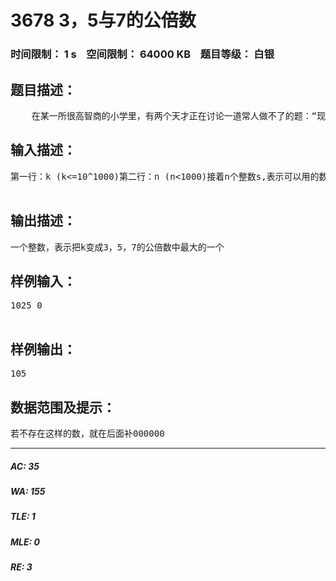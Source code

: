 # 3678 3，5与7的公倍数   
### 时间限制： 1 s&nbsp;&nbsp;&nbsp;&nbsp;空间限制： 64000 KB&nbsp;&nbsp;&nbsp;&nbsp;题目等级： 白银  
## 题目描述：  

<pre>
    在某一所很高智商的小学里，有两个天才正在讨论一道常人做不了的题：“现在给你一个数，k。现在给你n个整数。现在你可以在k的末尾任意加上这n的整数中的一个（不可以不加）。问：是否可以把k变成3，5，7的公倍数！”
</pre>
  
  
## 输入描述：  

<pre>
第一行：k (k<=10^1000)第二行：n (n<1000)接着n个整数s,表示可以用的数字(1<=s<=10^5)  

</pre>
  
  
## 输出描述：  

<pre>
一个整数，表示把k变成3，5，7的公倍数中最大的一个
</pre>
  
  
## 样例输入：  

<pre>
1025 0  

</pre>
  
  
## 样例输出：  

<pre>
105
</pre>
  
  
## 数据范围及提示：  

<pre>
若不存在这样的数，就在后面补000000
</pre>
  
  
***  

##### AC: 35  
##### WA: 155  
##### TLE: 1  
##### MLE: 0  
##### RE: 3  
